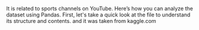 It is related to sports channels on YouTube. Here’s how you can analyze the dataset using Pandas. First, let's take a quick look at the file to understand its structure and contents.
and it was taken from kaggle.com
